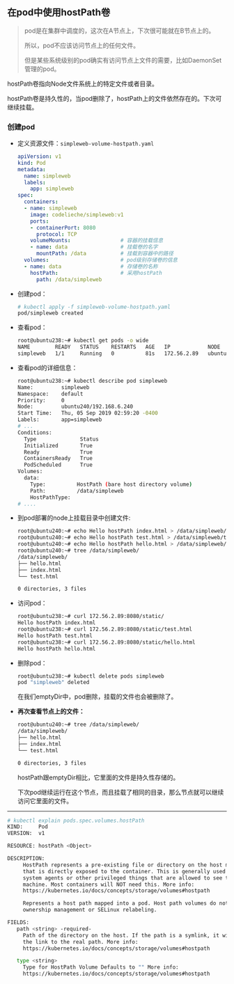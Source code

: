 ## 在pod中使用hostPath卷

> pod是在集群中调度的，这次在A节点上，下次很可能就在B节点上的。
>
> 所以，pod不应该访问节点上的任何文件。
>
> 但是某些系统级别的pod确实有访问节点上文件的需要，比如DaemonSet管理的pod。

hostPath卷指向Node文件系统上的特定文件或者目录。

hostPath卷是持久性的，当pod删除了，hostPath上的文件依然存在的。下次可继续挂载。

### 创建pod

- 定义资源文件：`simpleweb-volume-hostpath.yaml`

  ```yaml
  apiVersion: v1
  kind: Pod
  metadata:
    name: simpleweb
    labels:
      app: simpleweb
  spec:
    containers:
    - name: simpleweb
      image: codelieche/simpleweb:v1
      ports:
      - containerPort: 8080
        protocol: TCP
      volumeMounts:                # 容器的挂载信息
      - name: data                 # 挂载卷的名字
        mountPath: /data           # 挂载到容器中的路径
    volumes:                       # pod级别存储卷的信息
    - name: data                   # 存储卷的名称
      hostPath:                    # 采用hostPath
        path: /data/simpleweb 
  ```

- 创建pod：

  ```bash
  # kubectl apply -f simpleweb-volume-hostpath.yaml
  pod/simpleweb created
  ```

- 查看pod：

  ```bash
  root@ubuntu238:~# kubectl get pods -o wide
  NAME        READY   STATUS    RESTARTS   AGE   IP            NODE        NOMINATED NODE   READINESS GATES
  simpleweb   1/1     Running   0          81s   172.56.2.89   ubuntu240   <none>           <none>
  ```

- 查看pod的详细信息：

  ```bash
  root@ubuntu238:~# kubectl describe pod simpleweb
  Name:         simpleweb
  Namespace:    default
  Priority:     0
  Node:         ubuntu240/192.168.6.240
  Start Time:   Thu, 05 Sep 2019 02:59:20 -0400
  Labels:       app=simpleweb
  # ...
  Conditions:
    Type              Status
    Initialized       True
    Ready             True
    ContainersReady   True
    PodScheduled      True
  Volumes:
    data:
      Type:          HostPath (bare host directory volume)
      Path:          /data/simpleweb
      HostPathType:
  # ....
  ```

- 到pod部署的node上挂载目录中创建文件:

  ```bash
  root@ubuntu240:~# echo Hello hostPath index.html > /data/simpleweb/index.html
  root@ubuntu240:~# echo Hello hostPath test.html > /data/simpleweb/test.html
  root@ubuntu240:~# echo Hello hostPath hello.html > /data/simpleweb/hello.html
  root@ubuntu240:~# tree /data/simpleweb/
  /data/simpleweb/
  ├── hello.html
  ├── index.html
  └── test.html
  
  0 directories, 3 files
  ```

- 访问pod：

  ```bash
  root@ubuntu238:~# curl 172.56.2.89:8080/static/
  Hello hostPath index.html
  root@ubuntu238:~# curl 172.56.2.89:8080/static/test.html
  Hello hostPath test.html
  root@ubuntu238:~# curl 172.56.2.89:8080/static/hello.html
  Hello hostPath hello.html
  ```

- 删除pod：

  ```bash
  root@ubuntu238:~# kubectl delete pods simpleweb
  pod "simpleweb" deleted
  ```

  在我们emptyDir中，pod删除，挂载的文件也会被删除了。

- **再次查看节点上的文件：**

  ```bash
  root@ubuntu240:~# tree /data/simpleweb/
  /data/simpleweb/
  ├── hello.html
  ├── index.html
  └── test.html
  
  0 directories, 3 files
  ```

  hostPath跟emptyDir相比，它里面的文件是持久性存储的。

  下次pod继续运行在这个节点，而且挂载了相同的目录，那么节点就可以继续访问它里面的文件。

  

---

```bash
# kubectl explain pods.spec.volumes.hostPath
KIND:     Pod
VERSION:  v1

RESOURCE: hostPath <Object>

DESCRIPTION:
     HostPath represents a pre-existing file or directory on the host machine
     that is directly exposed to the container. This is generally used for
     system agents or other privileged things that are allowed to see the host
     machine. Most containers will NOT need this. More info:
     https://kubernetes.io/docs/concepts/storage/volumes#hostpath

     Represents a host path mapped into a pod. Host path volumes do not support
     ownership management or SELinux relabeling.

FIELDS:
   path	<string> -required-
     Path of the directory on the host. If the path is a symlink, it will follow
     the link to the real path. More info:
     https://kubernetes.io/docs/concepts/storage/volumes#hostpath

   type	<string>
     Type for HostPath Volume Defaults to "" More info:
     https://kubernetes.io/docs/concepts/storage/volumes#hostpath
```

